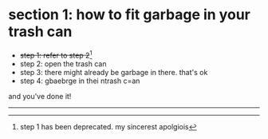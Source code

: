 # section 1: how to fit garbage in your trash can

- ~~step 1: refer to step 2~~[^1]
- step 2: open the trash can
- step 3: there might already be garbage in there. that's ok
- step 4: gbaebrge in thei ntrash c=an

and you've done it!

---

[^1]: step 1 has been deprecated. my sincerest apolgiois